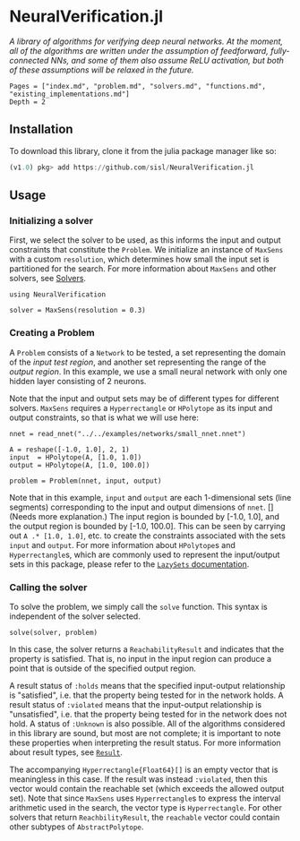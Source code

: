 # NeuralVerification.jl

*A library of algorithms for verifying deep neural networks.
At the moment, all of the algorithms are written under the assumption of feedforward, fully-connected NNs,
and some of them also assume ReLU activation, but both of these assumptions will be relaxed in the future.*

```@contents
Pages = ["index.md", "problem.md", "solvers.md", "functions.md", "existing_implementations.md"]
Depth = 2
```

## Installation
To download this library, clone it from the julia package manager like so:
```julia
(v1.0) pkg> add https://github.com/sisl/NeuralVerification.jl
```

## Usage
### Initializing a solver
First, we select the solver to be used, as this informs the input and output constraints that constitute the `Problem`.
We initialize an instance of `MaxSens` with a custom `resolution`, which determines how small the input set is partitioned for the search.
For more information about `MaxSens` and other solvers, see [Solvers](@ref).
```@example ex1
using NeuralVerification

solver = MaxSens(resolution = 0.3)
```

### Creating a Problem
A `Problem` consists of a `Network` to be tested, a set representing the domain of the *input test region*, and another set representing the range of the *output region*.
In this example, we use a small neural network with only one hidden layer consisting of 2 neurons.

Note that the input and output sets may be of different types for different solvers.
`MaxSens` requires a `Hyperrectangle` or `HPolytope` as its input and output constraints, so that is what we will use here:
```@example ex1
nnet = read_nnet("../../examples/networks/small_nnet.nnet")

A = reshape([-1.0, 1.0], 2, 1)
input  = HPolytope(A, [1.0, 1.0])
output = HPolytope(A, [1.0, 100.0])

problem = Problem(nnet, input, output)
```
Note that in this example, `input` and `output` are each 1-dimensional sets (line segments) corresponding to the input and output dimensions of `nnet`. [](Needs more explanation.)
The input region is bounded by [-1.0, 1.0], and the output region is bounded by [-1.0, 100.0].
This can be seen by carrying out `A .* [1.0, 1.0]`, etc. to create the constraints associated with the sets `input` and `output`.
For more information about `HPolytope`s and `Hyperrectangle`s, which are commonly used to represent the input/output sets in this package, please refer to the [`LazySets` documentation](https://juliareach.github.io/LazySets.jl/latest/index.html).

### Calling the solver
To solve the problem, we simply call the `solve` function. This syntax is independent of the solver selected.
```@example ex1
solve(solver, problem)
```
In this case, the solver returns a `ReachabilityResult` and indicates that the property is satisfied.
That is, no input in the input region can produce a point that is outside of the specified output region.

A result status of `:holds` means that the specified input-output relationship is "satisfied", i.e. that the property being tested for in the network holds.
A result status of `:violated` means that the input-output relationship is "unsatisfied", i.e. that the property being tested for in the network does not hold.
A status of `:Unknown` is also possible.
All of the algorithms considered in this library are sound, but most are not complete; it is important to note these properties when interpreting the result status.
For more information about result types, see [`Result`](@ref).

The accompanying `Hyperrectangle{Float64}[]` is an empty vector that is meaningless in this case.
If the result was instead `:violated`, then this vector would contain the reachable set (which exceeds the allowed output set).
Note that since `MaxSens` uses `Hyperrectangle`s to express the interval arithmetic used in the search, the vector type is `Hyperrectangle`.
For other solvers that return `ReachbilityResult`, the `reachable` vector could contain other subtypes of `AbstractPolytope`.
